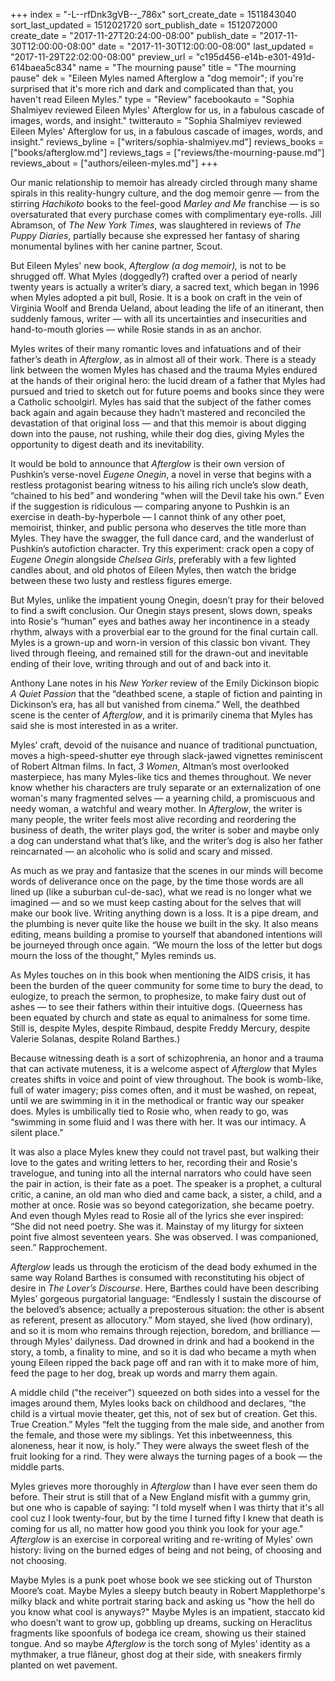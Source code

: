 +++
index = "-L--rfDnk3gVB--_786x"
sort_create_date = 1511843040
sort_last_updated = 1512021720
sort_publish_date = 1512072000
create_date = "2017-11-27T20:24:00-08:00"
publish_date = "2017-11-30T12:00:00-08:00"
date = "2017-11-30T12:00:00-08:00"
last_updated = "2017-11-29T22:02:00-08:00"
preview_url = "c195d456-e14b-e301-491d-614baea5c834"
name = "The mourning pause"
title = "The mourning pause"
dek = "Eileen Myles named Afterglow a \"dog memoir\"; if you're surprised that it's more rich and dark and complicated than that, you haven't read Eileen Myles."
type = "Review"
facebookauto = "Sophia Shalmiyev reviewed Eileen Myles' Afterglow for us, in a fabulous cascade of images, words, and insight."
twitterauto = "Sophia Shalmiyev reviewed Eileen Myles' Afterglow for us, in a fabulous cascade of images, words, and insight."
reviews_byline = ["writers/sophia-shalmiyev.md"]
reviews_books = ["books/afterglow.md"]
reviews_tags = ["reviews/the-mourning-pause.md"]
reviews_about = ["authors/eileen-myles.md"]
+++

Our manic relationship to memoir has already circled through many shame spirals in this reality-hungry culture, and the dog memoir genre — from the stirring _Hachikoto_ books to the feel-good _Marley and Me_ franchise — is so oversaturated that every purchase comes with complimentary eye-rolls. Jill Abramson, of _The New York Times_, was slaughtered in reviews of _The Puppy Diaries_, partially because she expressed her fantasy of sharing monumental bylines with her canine partner, Scout.

But Eileen Myles' new book, _Afterglow (a dog memoir),_ is not to be shrugged off. What Myles (doggedly?) crafted over a period of nearly twenty years is actually a writer’s diary, a sacred text, which began in 1996 when Myles adopted a pit bull, Rosie. It is a book on craft in the vein of Virginia Woolf and Brenda Ueland, about leading the life of an itinerant, then suddenly famous, writer — with all its uncertainties and insecurities and hand-to-mouth glories — while Rosie stands in as an anchor. 

<div class="break"></div>

Myles writes of their many romantic loves and infatuations and of their father’s death in _Afterglow_, as in almost all of their work. There is a steady link between the women Myles has chased and the trauma Myles endured at the hands of their original hero: the lucid dream of a father that Myles had pursued and tried to sketch out for future poems and books since they were a Catholic schoolgirl. Myles has said that the subject of the father comes back again and again because they hadn’t mastered and reconciled the devastation of that original loss — and that this memoir is about digging down into the pause, not rushing, while their dog dies, giving Myles the opportunity to digest death and its inevitability. 

It would be bold to announce that _Afterglow_ is their own version of Pushkin’s verse-novel _Eugene Onegin_, a novel in verse that begins with a restless protagonist bearing witness to his ailing rich uncle’s slow death, “chained to his bed” and wondering “when will the Devil take his own.” Even if the suggestion is ridiculous — comparing anyone to Pushkin is an exercise in death-by-hyperbole — I cannot think of any other poet, memoirist, thinker, and public persona who deserves the title more than Myles. They have the swagger, the full dance card, and the wanderlust of Pushkin’s autofiction character. Try this experiment: crack open a copy of _Eugene Onegin_ alongside _Chelsea Girls_, preferably with a few lighted candles about, and old photos of Eileen Myles, then watch the bridge between these two lusty and restless figures emerge.

But Myles, unlike the impatient young Onegin, doesn’t pray for their beloved to find a swift conclusion. Our Onegin stays present, slows down, speaks into Rosie's “human” eyes and bathes away her incontinence in a steady rhythm, always with a proverbial ear to the ground for the final curtain call. Myles is a grown-up and worn-in version of this classic bon vivant. They lived through fleeing, and remained still for the drawn-out and inevitable ending of their love, writing through and out of and back into it.

<div class="break"></div>

Anthony Lane notes in his _New Yorker_ review of the Emily Dickinson biopic _A Quiet Passion_ that the “deathbed scene, a staple of fiction and painting in Dickinson’s era, has all but vanished from cinema.” Well, the deathbed scene is the center of _Afterglow_, and it is primarily cinema that Myles has said she is most interested in as a writer.

Myles’ craft, devoid of the nuisance and nuance of traditional punctuation, moves a high-speed-shutter eye through slack-jawed vignettes reminiscent of Robert Altman films. In fact, _3 Women_, Altman’s most overlooked masterpiece, has many Myles-like tics and themes throughout. We never know whether his characters are truly separate or an externalization of one woman's many fragmented selves — a yearning child, a promiscuous and needy woman, a watchful and weary mother. In _Afterglow_, the writer is many people, the writer feels most alive recording and reordering the business of death, the writer plays god, the writer is sober and maybe only a dog can understand what that’s like, and the writer’s dog is also her father reincarnated — an alcoholic who is solid and scary and missed.

As much as we pray and fantasize that the scenes in our minds will become words of deliverance once on the page, by the time those words are all lined up (like a suburban cul-de-sac), what we read is no longer what we imagined — and so we must keep casting about for the selves that will make our book live. Writing anything down is a loss. It is a pipe dream, and the plumbing is never quite like the house we built in the sky. It also means editing, means building a promise to yourself that abandoned intentions will be journeyed through once again. “We mourn the loss of the letter but dogs mourn the loss of the thought,” Myles reminds us.

<div class="break"></div>

As Myles touches on in this book when mentioning the AIDS crisis, it has been the burden of the queer community for some time to bury the dead, to eulogize, to preach the sermon, to prophesize, to make fairy dust out of ashes — to see their fathers within their intuitive dogs. (Queerness has been equated by church and state as equal to animalness for some time. Still is, despite Myles, despite Rimbaud, despite Freddy Mercury, despite Valerie Solanas, despite Roland Barthes.)

Because witnessing death is a sort of schizophrenia, an honor and a trauma that can activate muteness, it is a welcome aspect of _Afterglow_ that Myles creates shifts in voice and point of view throughout. The book is womb-like, full of water imagery; piss comes often, and it must be washed, on repeat, until we are swimming in it in the methodical or frantic way our speaker does. Myles is umbilically tied to Rosie who, when ready to go, was “swimming in some fluid and I was there with her. It was our intimacy. A silent place.”

It was also a place Myles knew they could not travel past, but walking their love to the gates and writing letters to her, recording their and Rosie's travelogue, and tuning into all the internal narrators who could have seen the pair in action, is their fate as a poet. The speaker is a prophet, a cultural critic, a canine, an old man who died and came back, a sister, a child, and a mother at once. Rosie was so beyond categorization, she became poetry. And even though Myles read to Rosie all of the lyrics she ever inspired: “She did not need poetry. She was it. Mainstay of my liturgy for sixteen point five almost seventeen years. She was observed. I was companioned, seen.” Rapprochement. 

_Afterglow_ leads us through the eroticism of the dead body exhumed in the same way Roland Barthes is consumed with reconstituting his object of desire in _The Lover’s Discourse_. Here, Barthes could have been describing Myles’ gorgeous purgatorial language: “Endlessly I sustain the discourse of the beloved’s absence; actually a preposterous situation: the other is absent as referent, present as allocutory.” Mom stayed, she lived (how ordinary), and so it is mom who remains through rejection, boredom, and brilliance — through Myles' dailyness. Dad drowned in drink and had a bookend in the story, a tomb, a finality to mine, and so it is dad who became a myth when young Eileen ripped the back page off and ran with it to make more of him, feed the page to her dog, break up words and marry them again.

<div class="break"></div>

A middle child ("the receiver") squeezed on both sides into a vessel for the images around them, Myles looks back on childhood and declares, “the child is a virtual movie theater, get this, not of sex but of creation. Get this. True Creation.” Myles “felt the tugging from the male side, and another from the female, and those were my siblings. Yet this inbetweenness, this aloneness, hear it now, is holy.” They were always the sweet flesh of the fruit looking for a rind. They were always the turning pages of a book — the middle parts.

Myles grieves more thoroughly in _Afterglow_ than I have ever seen them do before. Their strut is still that of a New England misfit with a gummy grin, but one who is capable of saying: "I told myself when I was thirty that it's all cool cuz I look twenty-four, but by the time I turned fifty I knew that death is coming for us all, no matter how good you think you look for your age." _Afterglow_ is an exercise in corporeal writing and re-writing of Myles' own history: living on the burned edges of being and not being, of choosing and not choosing.

Maybe Myles is a punk poet whose book we see sticking out of Thurston Moore’s coat. Maybe Myles a sleepy butch beauty in Robert Mapplethorpe's milky black and white portrait staring back and asking us "how the hell do you know what cool is anyways?" Maybe Myles is an impatient, staccato kid who doesn’t want to grow up, gobbling up dreams, sucking on Heraclitus fragments like spoonfuls of bodega ice cream, showing us their stained tongue. And so maybe _Afterglow_ is the torch song of Myles’ identity as a mythmaker, a true flâneur, ghost dog at their side, with sneakers firmly planted on wet pavement. 



